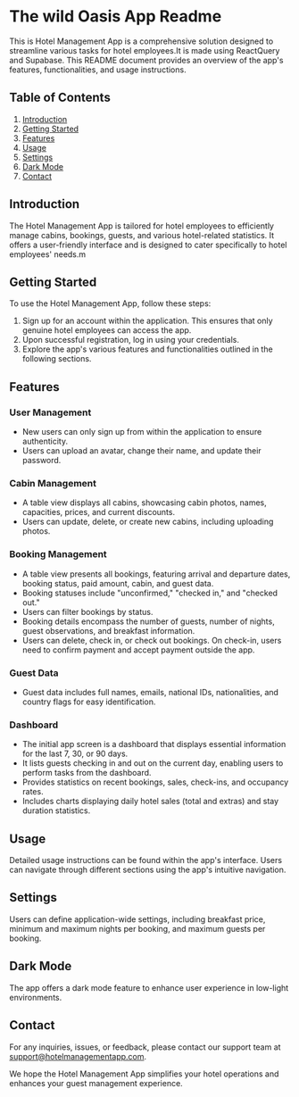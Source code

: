 # The wild Oasis App Readme

This is Hotel Management App is a comprehensive solution designed to streamline various tasks for hotel employees.It is made using ReactQuery and Supabase. This README document provides an overview of the app's features, functionalities, and usage instructions.

## Table of Contents

1. [Introduction](#introduction)
2. [Getting Started](#getting-started)
3. [Features](#features)
4. [Usage](#usage)
5. [Settings](#settings)
6. [Dark Mode](#dark-mode)
7. [Contact](#contact)

## Introduction

The Hotel Management App is tailored for hotel employees to efficiently manage cabins, bookings, guests, and various hotel-related statistics. It offers a user-friendly interface and is designed to cater specifically to hotel employees' needs.m

## Getting Started

To use the Hotel Management App, follow these steps:

1. Sign up for an account within the application. This ensures that only genuine hotel employees can access the app.
2. Upon successful registration, log in using your credentials.
3. Explore the app's various features and functionalities outlined in the following sections.

## Features

### User Management

- New users can only sign up from within the application to ensure authenticity.
- Users can upload an avatar, change their name, and update their password.

### Cabin Management

- A table view displays all cabins, showcasing cabin photos, names, capacities, prices, and current discounts.
- Users can update, delete, or create new cabins, including uploading photos.

### Booking Management

- A table view presents all bookings, featuring arrival and departure dates, booking status, paid amount, cabin, and guest data.
- Booking statuses include "unconfirmed," "checked in," and "checked out."
- Users can filter bookings by status.
- Booking details encompass the number of guests, number of nights, guest observations, and breakfast information.
- Users can delete, check in, or check out bookings. On check-in, users need to confirm payment and accept payment outside the app.

### Guest Data

- Guest data includes full names, emails, national IDs, nationalities, and country flags for easy identification.

### Dashboard

- The initial app screen is a dashboard that displays essential information for the last 7, 30, or 90 days.
- It lists guests checking in and out on the current day, enabling users to perform tasks from the dashboard.
- Provides statistics on recent bookings, sales, check-ins, and occupancy rates.
- Includes charts displaying daily hotel sales (total and extras) and stay duration statistics.

## Usage

Detailed usage instructions can be found within the app's interface. Users can navigate through different sections using the app's intuitive navigation.

## Settings

Users can define application-wide settings, including breakfast price, minimum and maximum nights per booking, and maximum guests per booking.

## Dark Mode

The app offers a dark mode feature to enhance user experience in low-light environments.

## Contact

For any inquiries, issues, or feedback, please contact our support team at support@hotelmanagementapp.com.

We hope the Hotel Management App simplifies your hotel operations and enhances your guest management experience.
